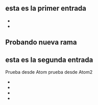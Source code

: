 esta es la primer entrada
-
-
-
Probando nueva rama
-
esta es la segunda entrada
-
Prueba desde Atom
prueba desde Atom2

-
-
-
-
